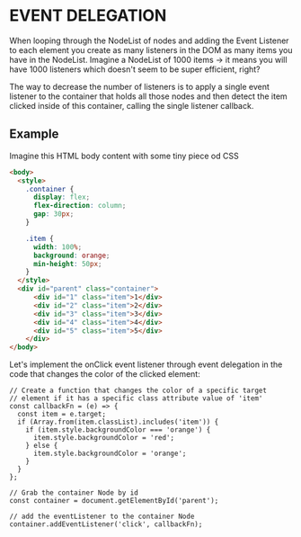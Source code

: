 # EVENT DELEGATION

When looping through the NodeList of nodes and adding the Event Listener to each element you create as many listeners in the DOM as many items you have in the NodeList. Imagine a NodeList of 1000 items -> it means you will have 1000 listeners which doesn't seem to be super efficient, right?

The way to decrease the number of listeners is to apply a single event listener to the container that holds all those nodes and then detect the item clicked inside of this container, calling the single listener callback.

## Example

Imagine this HTML body content with some tiny piece od CSS

```HTML
<body>
  <style>
    .container {
      display: flex;
      flex-direction: column;
      gap: 30px;
    }

    .item {
      width: 100%;
      background: orange;
      min-height: 50px;
    }
  </style>
  <div id="parent" class="container">
      <div id="1" class="item">1</div>
      <div id="2" class="item">2</div>
      <div id="3" class="item">3</div>
      <div id="4" class="item">4</div>
      <div id="5" class="item">5</div>
    </div>
</body>
```

Let's implement the onClick event listener through event delegation in the code that changes the color of the clicked element:

```JS
// Create a function that changes the color of a specific target
// element if it has a specific class attribute value of 'item'
const callbackFn = (e) => {
  const item = e.target;
  if (Array.from(item.classList).includes('item')) {
    if (item.style.backgroundColor === 'orange') {
      item.style.backgroundColor = 'red';
    } else {
      item.style.backgroundColor = 'orange';
    }
  }
};

// Grab the container Node by id
const container = document.getElementById('parent');

// add the eventListener to the container Node
container.addEventListener('click', callbackFn);
```

